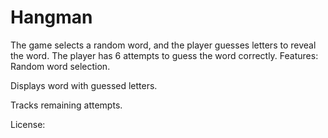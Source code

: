 # Hangman
 The game selects a random word, and the player guesses letters to reveal the word. The player has 6 attempts to guess the word correctly.
 Features:
Random word selection.

Displays word with guessed letters.

Tracks remaining attempts.

License:
